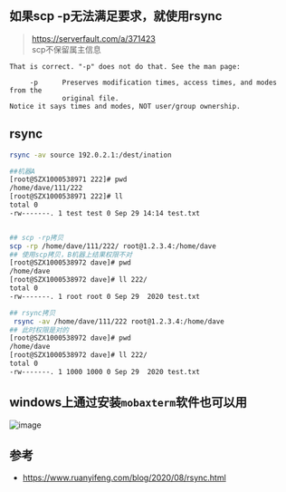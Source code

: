
## 如果scp -p无法满足要求，就使用rsync

> https://serverfault.com/a/371423  
> scp不保留属主信息  
```
That is correct. "-p" does not do that. See the man page:

     -p      Preserves modification times, access times, and modes from the
             original file.
Notice it says times and modes, NOT user/group ownership.
```

## rsync
```bash
rsync -av source 192.0.2.1:/dest/ination
```

```bash
##机器A
[root@SZX1000538971 222]# pwd
/home/dave/111/222
[root@SZX1000538971 222]# ll
total 0
-rw-------. 1 test test 0 Sep 29 14:14 test.txt


## scp -rp拷贝
scp -rp /home/dave/111/222/ root@1.2.3.4:/home/dave
## 使用scp拷贝，B机器上结果权限不对
[root@SZX1000538972 dave]# pwd
/home/dave
[root@SZX1000538972 dave]# ll 222/
total 0
-rw-------. 1 root root 0 Sep 29  2020 test.txt

## rsync拷贝
 rsync -av /home/dave/111/222 root@1.2.3.4:/home/dave
## 此时权限是对的 
[root@SZX1000538972 dave]# pwd
/home/dave
[root@SZX1000538972 dave]# ll 222/
total 0
-rw-------. 1 1000 1000 0 Sep 29  2020 test.txt
```

## windows上通过安装`mobaxterm`软件也可以用
![image](https://user-images.githubusercontent.com/16630659/233879507-b4598ccd-08a1-4d60-b9f4-2198f2fa1f6f.png)


## 参考
- https://www.ruanyifeng.com/blog/2020/08/rsync.html

